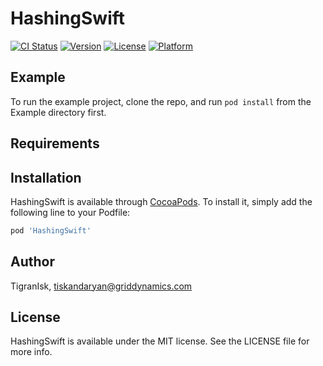 # HashingSwift

[![CI Status](https://img.shields.io/travis/TigranIsk/HashingSwift.svg?style=flat)](https://travis-ci.org/TigranIsk/HashingSwift)
[![Version](https://img.shields.io/cocoapods/v/HashingSwift.svg?style=flat)](https://cocoapods.org/pods/HashingSwift)
[![License](https://img.shields.io/cocoapods/l/HashingSwift.svg?style=flat)](https://cocoapods.org/pods/HashingSwift)
[![Platform](https://img.shields.io/cocoapods/p/HashingSwift.svg?style=flat)](https://cocoapods.org/pods/HashingSwift)

## Example

To run the example project, clone the repo, and run `pod install` from the Example directory first.

## Requirements

## Installation

HashingSwift is available through [CocoaPods](https://cocoapods.org). To install
it, simply add the following line to your Podfile:

```ruby
pod 'HashingSwift'
```

## Author

TigranIsk, tiskandaryan@griddynamics.com

## License

HashingSwift is available under the MIT license. See the LICENSE file for more info.

